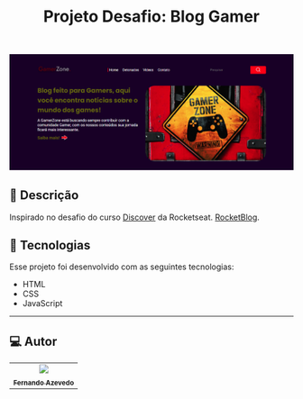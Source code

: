 
<h1 align="center">
 Projeto Desafio: Blog Gamer
</h1>

<br>

![Resultado final do projeto](https://github.com/FernandoAz89/GamerZone/blob/main/image/home.png)

## 📝 Descrição 

Inspirado no desafio do curso  [ Discover](https://app.rocketseat.com.br/discover) da Rocketseat.  [ RocketBlog](**https://rocket-coffee-delta.vercel.app/**).



## 🚀 Tecnologias

Esse projeto foi desenvolvido com as seguintes tecnologias:

- HTML
- CSS
- JavaScript

-----


## 💻 Autor<br>
<table>
  <tr>
    <td align="center">
      <a href="https://github.com/FernandoAz89">
        <img src="https://avatars.githubusercontent.com/u/68629837?v=4" width="100px;" /><br>
        <sub>
          <b>Fernando Azevedo</b>
        </sub>
      </a>
    </td>
  </tr>
</table>
